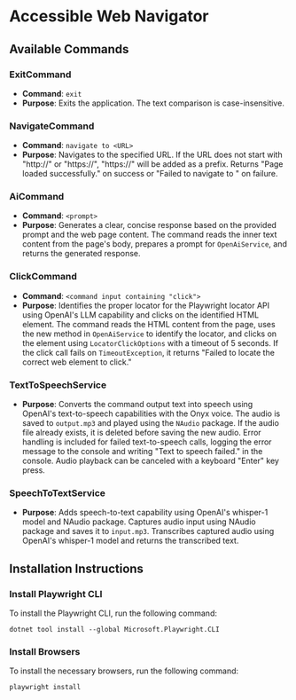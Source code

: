 # Accessible Web Navigator

## Available Commands

### ExitCommand
- **Command**: `exit`
- **Purpose**: Exits the application. The text comparison is case-insensitive.

### NavigateCommand
- **Command**: `navigate to <URL>`
- **Purpose**: Navigates to the specified URL. If the URL does not start with "http://" or "https://", "https://" will be added as a prefix. Returns "Page loaded successfully." on success or "Failed to navigate to <URL>" on failure.

### AiCommand
- **Command**: `<prompt>`
- **Purpose**: Generates a clear, concise response based on the provided prompt and the web page content. The command reads the inner text content from the page's body, prepares a prompt for `OpenAiService`, and returns the generated response.

### ClickCommand
- **Command**: `<command input containing "click">`
- **Purpose**: Identifies the proper locator for the Playwright locator API using OpenAI's LLM capability and clicks on the identified HTML element. The command reads the HTML content from the page, uses the new method in `OpenAiService` to identify the locator, and clicks on the element using `LocatorClickOptions` with a timeout of 5 seconds. If the click call fails on `TimeoutException`, it returns "Failed to locate the correct web element to click."

### TextToSpeechService
- **Purpose**: Converts the command output text into speech using OpenAI's text-to-speech capabilities with the Onyx voice. The audio is saved to `output.mp3` and played using the `NAudio` package. If the audio file already exists, it is deleted before saving the new audio. Error handling is included for failed text-to-speech calls, logging the error message to the console and writing "Text to speech failed." in the console. Audio playback can be canceled with a keyboard "Enter" key press.

### SpeechToTextService
- **Purpose**: Adds speech-to-text capability using OpenAI's whisper-1 model and NAudio package. Captures audio input using NAudio package and saves it to `input.mp3`. Transcribes captured audio using OpenAI's whisper-1 model and returns the transcribed text.

## Installation Instructions

### Install Playwright CLI
To install the Playwright CLI, run the following command:
```
dotnet tool install --global Microsoft.Playwright.CLI
```

### Install Browsers
To install the necessary browsers, run the following command:
```
playwright install
```
